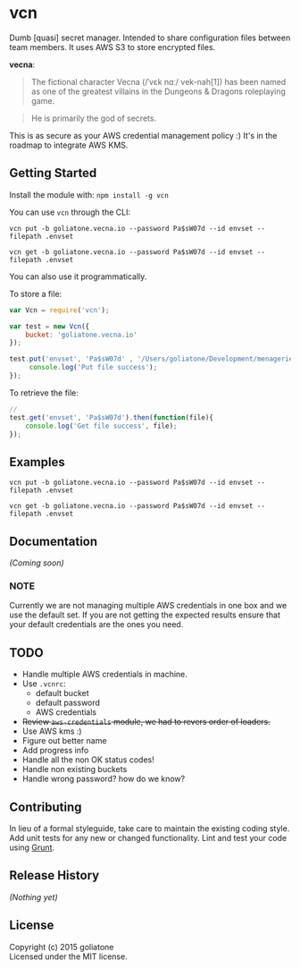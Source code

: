 # vcn

Dumb [quasi] secret manager. Intended to share configuration files between team members. It uses AWS S3 to store encrypted files.

**vecna**:
> The fictional character Vecna (/ˈvɛk nɑː/ vek-nah[1]) has been named as one of the greatest villains in the Dungeons & Dragons roleplaying game.


> He is primarily the god of secrets.

This is as secure as your AWS credential management policy :) It's in the roadmap to integrate AWS KMS.

## Getting Started

Install the module with: `npm install -g vcn`

You can use `vcn` through the CLI:

```
vcn put -b goliatone.vecna.io --password Pa$sW07d --id envset --filepath .envset
```

```
vcn get -b goliatone.vecna.io --password Pa$sW07d --id envset --filepath .envset
```

You can also use it programmatically.

To store a file:

```javascript
var Vcn = require('vcn');

var test = new Vcn({
    bucket: 'goliatone.vecna.io'
});

test.put('envset', 'Pa$sW07d' , '/Users/goliatone/Development/menagerie/.envset').then(function(){
     console.log('Put file success');
});
```


To retrieve the file:
```js
//
test.get('envset', 'Pa$sW07d').then(function(file){
    console.log('Get file success', file);
});

```

## Examples

```
vcn put -b goliatone.vecna.io --password Pa$sW07d --id envset --filepath .envset
```

```
vcn get -b goliatone.vecna.io --password Pa$sW07d --id envset --filepath .envset
```

## Documentation

_(Coming soon)_

### NOTE

Currently we are not managing multiple AWS credentials in one box and we use the default set. If you are not getting the expected results ensure that your default credentials are the ones you need.

## TODO
- Handle multiple AWS credentials in machine.
- Use `.vcnrc`:
    * default bucket
    * default password
    * AWS credentials
- ~~Review `aws-credentials` module, we had to revers order of loaders.~~
- Use AWS kms :)
- Figure out better name
- Add progress info
- Handle all the non OK status codes!
- Handle non existing buckets
- Handle wrong password? how do we know?

<!--
npm install --save progress

```js
var ProgressBar = require('progress');
var barOpts = {
   width: 20,
   total: fileSize,
   clear: true
};
var bar = new ProgressBar(' uploading [:bar] :percent :etas', barOpts);
var emitter = client.putFile...
emitter.on('progress', function(p){
    bar.tick(p.percent);
});
```

Require password with prompt:
```js
var prompt = require('co-prompt');
co(function *() {
      var username = yield prompt('username: ');
      var password = yield prompt.password('password: ');
       console.log('user: %s pass: %s file: %s',
          username, password, file);
});
-->

## Contributing
In lieu of a formal styleguide, take care to maintain the existing coding style. Add unit tests for any new or changed functionality. Lint and test your code using [Grunt](http://gruntjs.com/).

## Release History
_(Nothing yet)_

## License
Copyright (c) 2015 goliatone  
Licensed under the MIT license.
